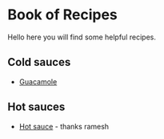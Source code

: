 # Book of Recipes

Hello here you will find some helpful recipes.

## Cold sauces
* [Guacamole](guacamole.md)

## Hot sauces
* [Hot sauce](Hot_sauce.md) - thanks ramesh
